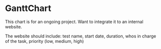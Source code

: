 # GanttChart

This chart is for an ongoing project. Want to integrate it to an internal website.

The website should include: test name, start date, duration, whos in charge of the task, priority (low, medium, high)
